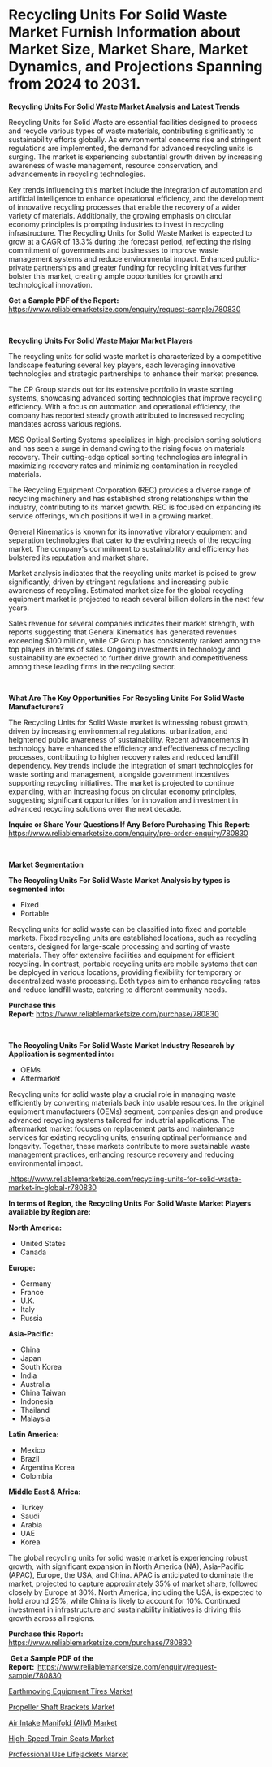 <p><h1>Recycling Units For Solid Waste Market Furnish Information about Market Size, Market Share, Market Dynamics, and Projections Spanning from 2024 to 2031.</h1></p><p><strong>Recycling Units For Solid Waste Market Analysis and Latest Trends</strong></p>
<p><p>Recycling Units for Solid Waste are essential facilities designed to process and recycle various types of waste materials, contributing significantly to sustainability efforts globally. As environmental concerns rise and stringent regulations are implemented, the demand for advanced recycling units is surging. The market is experiencing substantial growth driven by increasing awareness of waste management, resource conservation, and advancements in recycling technologies. </p><p>Key trends influencing this market include the integration of automation and artificial intelligence to enhance operational efficiency, and the development of innovative recycling processes that enable the recovery of a wider variety of materials. Additionally, the growing emphasis on circular economy principles is prompting industries to invest in recycling infrastructure. The Recycling Units for Solid Waste Market is expected to grow at a CAGR of 13.3% during the forecast period, reflecting the rising commitment of governments and businesses to improve waste management systems and reduce environmental impact. Enhanced public-private partnerships and greater funding for recycling initiatives further bolster this market, creating ample opportunities for growth and technological innovation.</p></p>
<p><strong>Get a Sample PDF of the Report:&nbsp;</strong> <a href="https://www.reliablemarketsize.com/enquiry/request-sample/780830?utm_campaign=1259&utm_medium=2&utm_source=Github&utm_content=ia&utm_term=15102024&utm_id=recycling-units-for-solid-waste">https://www.reliablemarketsize.com/enquiry/request-sample/780830</a></p>
<p>&nbsp;</p>
<p><strong>Recycling Units For Solid Waste Major Market Players</strong></p>
<p><p>The recycling units for solid waste market is characterized by a competitive landscape featuring several key players, each leveraging innovative technologies and strategic partnerships to enhance their market presence.</p><p>The CP Group stands out for its extensive portfolio in waste sorting systems, showcasing advanced sorting technologies that improve recycling efficiency. With a focus on automation and operational efficiency, the company has reported steady growth attributed to increased recycling mandates across various regions.</p><p>MSS Optical Sorting Systems specializes in high-precision sorting solutions and has seen a surge in demand owing to the rising focus on materials recovery. Their cutting-edge optical sorting technologies are integral in maximizing recovery rates and minimizing contamination in recycled materials.</p><p>The Recycling Equipment Corporation (REC) provides a diverse range of recycling machinery and has established strong relationships within the industry, contributing to its market growth. REC is focused on expanding its service offerings, which positions it well in a growing market.</p><p>General Kinematics is known for its innovative vibratory equipment and separation technologies that cater to the evolving needs of the recycling market. The company's commitment to sustainability and efficiency has bolstered its reputation and market share.</p><p>Market analysis indicates that the recycling units market is poised to grow significantly, driven by stringent regulations and increasing public awareness of recycling. Estimated market size for the global recycling equipment market is projected to reach several billion dollars in the next few years.</p><p>Sales revenue for several companies indicates their market strength, with reports suggesting that General Kinematics has generated revenues exceeding $100 million, while CP Group has consistently ranked among the top players in terms of sales. Ongoing investments in technology and sustainability are expected to further drive growth and competitiveness among these leading firms in the recycling sector.</p></p>
<p>&nbsp;</p>
<p><strong>What Are The Key Opportunities For Recycling Units For Solid Waste Manufacturers?</strong></p>
<p><p>The Recycling Units for Solid Waste market is witnessing robust growth, driven by increasing environmental regulations, urbanization, and heightened public awareness of sustainability. Recent advancements in technology have enhanced the efficiency and effectiveness of recycling processes, contributing to higher recovery rates and reduced landfill dependency. Key trends include the integration of smart technologies for waste sorting and management, alongside government incentives supporting recycling initiatives. The market is projected to continue expanding, with an increasing focus on circular economy principles, suggesting significant opportunities for innovation and investment in advanced recycling solutions over the next decade.</p></p>
<p><strong>Inquire or Share Your Questions If Any Before Purchasing This Report:</strong> <a href="https://www.reliablemarketsize.com/enquiry/pre-order-enquiry/780830?utm_campaign=1259&utm_medium=2&utm_source=Github&utm_content=ia&utm_term=15102024&utm_id=recycling-units-for-solid-waste">https://www.reliablemarketsize.com/enquiry/pre-order-enquiry/780830</a></p>
<p>&nbsp;</p>
<p><strong>Market Segmentation</strong></p>
<p><strong>The Recycling Units For Solid Waste Market Analysis by types is segmented into:</strong></p>
<p><ul><li>Fixed</li><li>Portable</li></ul></p>
<p><p>Recycling units for solid waste can be classified into fixed and portable markets. Fixed recycling units are established locations, such as recycling centers, designed for large-scale processing and sorting of waste materials. They offer extensive facilities and equipment for efficient recycling. In contrast, portable recycling units are mobile systems that can be deployed in various locations, providing flexibility for temporary or decentralized waste processing. Both types aim to enhance recycling rates and reduce landfill waste, catering to different community needs.</p></p>
<p><strong>Purchase this Report:&nbsp;</strong><a href="https://www.reliablemarketsize.com/purchase/780830?utm_campaign=1259&utm_medium=2&utm_source=Github&utm_content=ia&utm_term=15102024&utm_id=recycling-units-for-solid-waste">https://www.reliablemarketsize.com/purchase/780830</a></p>
<p>&nbsp;</p>
<p><strong>The Recycling Units For Solid Waste Market Industry Research by Application is segmented into:</strong></p>
<p><ul><li>OEMs</li><li>Aftermarket</li></ul></p>
<p><p>Recycling units for solid waste play a crucial role in managing waste efficiently by converting materials back into usable resources. In the original equipment manufacturers (OEMs) segment, companies design and produce advanced recycling systems tailored for industrial applications. The aftermarket market focuses on replacement parts and maintenance services for existing recycling units, ensuring optimal performance and longevity. Together, these markets contribute to more sustainable waste management practices, enhancing resource recovery and reducing environmental impact.</p></p>
<p><a href="https://www.reliablemarketsize.com/recycling-units-for-solid-waste-market-in-global-r780830?utm_campaign=1259&utm_medium=2&utm_source=Github&utm_content=ia&utm_term=15102024&utm_id=recycling-units-for-solid-waste">&nbsp;https://www.reliablemarketsize.com/recycling-units-for-solid-waste-market-in-global-r780830</a></p>
<p><strong>In terms of Region, the Recycling Units For Solid Waste Market Players available by Region are:</strong></p>
<p>
    <p> <strong> North America: </strong>
        <ul>
            <li>United States</li>
            <li>Canada</li>
        </ul>
        </p> 
    <p> <strong> Europe: </strong>
        <ul>
            <li>Germany</li>
            <li>France</li>
            <li>U.K.</li>
            <li>Italy</li>
            <li>Russia</li>
        </ul>
        </p> 
    <p> <strong> Asia-Pacific: </strong>
        <ul>
            <li>China</li>
            <li>Japan</li>
            <li>South Korea</li>
            <li>India</li>
            <li>Australia</li>
            <li>China Taiwan</li>
            <li>Indonesia</li>
            <li>Thailand</li>
            <li>Malaysia</li>
        </ul>
        </p> 
    <p> <strong> Latin America: </strong>
        <ul>
            <li>Mexico</li>
            <li>Brazil</li>
            <li>Argentina Korea</li>
            <li>Colombia</li>
        </ul>
        </p> 
    <p> <strong> Middle East & Africa: </strong>
        <ul>
            <li>Turkey</li>
            <li>Saudi</li>
            <li>Arabia</li>
            <li>UAE</li>
            <li>Korea</li>
        </ul>
    </p>
    </p>
<p><p>The global recycling units for solid waste market is experiencing robust growth, with significant expansion in North America (NA), Asia-Pacific (APAC), Europe, the USA, and China. APAC is anticipated to dominate the market, projected to capture approximately 35% of market share, followed closely by Europe at 30%. North America, including the USA, is expected to hold around 25%, while China is likely to account for 10%. Continued investment in infrastructure and sustainability initiatives is driving this growth across all regions.</p></p>
<p><strong>Purchase this Report: </strong><a href="https://www.reliablemarketsize.com/purchase/780830?utm_campaign=1259&utm_medium=2&utm_source=Github&utm_content=ia&utm_term=15102024&utm_id=recycling-units-for-solid-waste">https://www.reliablemarketsize.com/purchase/780830</a></p>
<p>&nbsp;<strong>Get a Sample PDF of the Report:&nbsp;&nbsp;</strong><a href="https://www.reliablemarketsize.com/enquiry/request-sample/780830?utm_campaign=1259&utm_medium=2&utm_source=Github&utm_content=ia&utm_term=15102024&utm_id=recycling-units-for-solid-waste">https://www.reliablemarketsize.com/enquiry/request-sample/780830</a></p>
<p><strong></strong></p>
<p><p><a href="https://www.linkedin.com/pulse/earthmoving-equipment-tires-industry-sector-market-dynamics-future-swt2e?utm_campaign=1259&utm_medium=2&utm_source=Github&utm_content=ia&utm_term=15102024&utm_id=recycling-units-for-solid-waste">Earthmoving Equipment Tires Market</a></p><p><a href="https://github.com/jodeesniderrb/Market-Research-Report-List-1/blob/main/propeller-shaft-brackets-market.md?utm_campaign=1259&utm_medium=2&utm_source=Github&utm_content=ia&utm_term=15102024&utm_id=recycling-units-for-solid-waste">Propeller Shaft Brackets Market</a></p><p><a href="https://www.linkedin.com/pulse/air-intake-manifold-aim-market-research-report-2024-2031-reb9e?utm_campaign=1259&utm_medium=2&utm_source=Github&utm_content=ia&utm_term=15102024&utm_id=recycling-units-for-solid-waste">Air Intake Manifold (AIM) Market</a></p><p><a href="https://www.linkedin.com/pulse/high-speed-train-seats-market-outlook-forecast-from-2024-2031-gafde?utm_campaign=1259&utm_medium=2&utm_source=Github&utm_content=ia&utm_term=15102024&utm_id=recycling-units-for-solid-waste">High-Speed Train Seats Market</a></p><p><a href="https://github.com/carmelrundv1/Market-Research-Report-List-1/blob/main/professional-use-lifejackets-market.md?utm_campaign=1259&utm_medium=2&utm_source=Github&utm_content=ia&utm_term=15102024&utm_id=recycling-units-for-solid-waste">Professional Use Lifejackets Market</a></p></p>